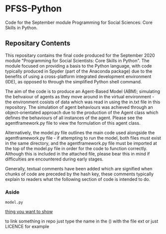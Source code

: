 # PFSS-Python
 Code for the September module Programming for Social Sciences: Core Skills in Python.

## Repositary Contents
This repositary contains the final code produced for the September 2020 module "Programming for Social Scientists: Core Skills in Python". The module focused on providing a basis to the Python language, with code typically produced in Spyder (part of the Anaconda package) due to the benefits of using a cross-platform integrated development environment (IDE), as opposed to through the simplified Python shell command.

The aim of the code is to produce an Agent-Based Model (ABM); simulating the behvaiour of agents as they move around in the virtual environment - the environment cosists of data which was read in using the in.txt file in this repository. The simulation of agent behaviours was achieved through an object-orientated approach due to the production of the Agent class which defines the behaviours of all instances of the agent. Please see the agentframework.py file to view the formulation of this agent class.

Alternatively, the model.py file outlines the main code used alongside the agentframework.py file - if attempting to run the model, both files must exist in the same directory, and the agentframework.py file must be imported at the top of the model.py file in order for the code to function correctly. Although this is included in the attached file, please bear this in mind if difficulties are encountered during early stages.

Generally, textual comments have been added which are signified when chunks of code are preceded by the hash key, these comments typically explain to readers what the following section of code is intended to do.

### Aside


```
model.py
```

[thing you want to show](https://www.facebook.com/ellie.marfleet)

to link something in repo just type the name in the () with the file ext or just LICENCE for example
